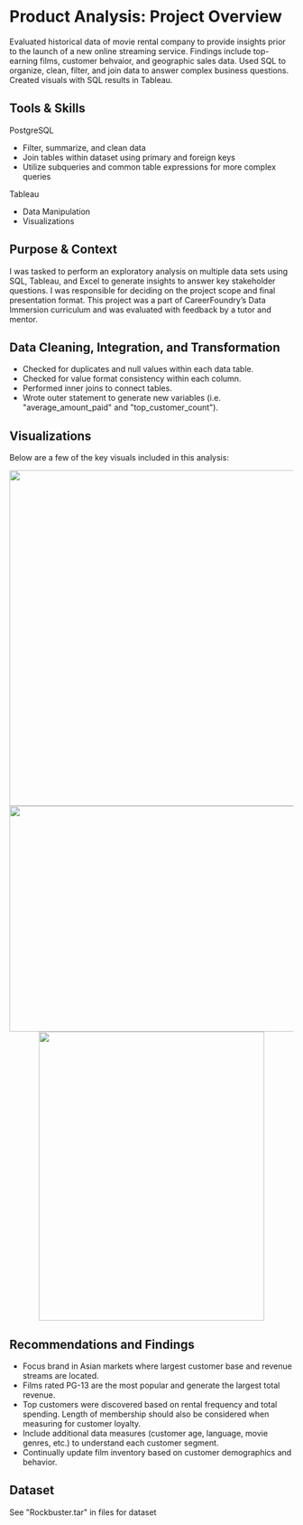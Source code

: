 # Product Analysis: Project Overview
Evaluated historical data of movie rental company to provide insights prior to the launch of a new online streaming service. Findings include top-earning films, customer behvaior, and geographic sales data. Used SQL to organize, clean, filter, and join data to answer complex business questions. Created visuals with SQL results in Tableau.

## Tools & Skills
PostgreSQL
* Filter, summarize, and clean data
* Join tables within dataset using primary and foreign keys
* Utilize subqueries and common table expressions for more complex queries

Tableau
* Data Manipulation
* Visualizations

## Purpose & Context
I was tasked to perform an exploratory analysis on multiple data sets using SQL, Tableau, and Excel to generate insights to answer key stakeholder questions. I was responsible for deciding on the project scope and final presentation format. This project was a part of 
CareerFoundry’s Data Immersion curriculum and was evaluated with feedback by a tutor and mentor.

## Data Cleaning, Integration, and Transformation
* Checked for duplicates and null values within each data table.
* Checked for value format consistency within each column.
* Performed inner joins to connect tables.
* Wrote outer statement to generate new variables (i.e. "average_amount_paid" and "top_customer_count").

## Visualizations
Below are a few of the key visuals included in this analysis:
<p align="center">
<img src="https://github.com/ke177409/Product-Analysis/assets/118031032/cc8645e3-2c82-4aaa-a1dd-19541aeaa1cf" width="600" height="595">

<img src="https://github.com/ke177409/Product-Analysis/assets/118031032/eb6589fd-f029-49d5-9078-5d3114f023bc" width="600" height="400">

<img src="https://github.com/ke177409/Product-Analysis/assets/118031032/86e4c4ba-3c4e-4e21-97f6-d2215eeedf3d" width="400" height="512"/>
</p>

## Recommendations and Findings
* Focus brand in Asian markets where largest customer base and revenue streams are located.
* Films rated PG-13 are the most popular and generate the largest total revenue.
* Top customers were discovered based on rental frequency and total spending. Length of membership should also be considered when measuring for customer loyalty.
* Include additional data measures (customer age, language, movie genres, etc.) to understand each customer segment.
* Continually update film inventory based on customer demographics and behavior.

## Dataset
See "Rockbuster.tar" in files for dataset
